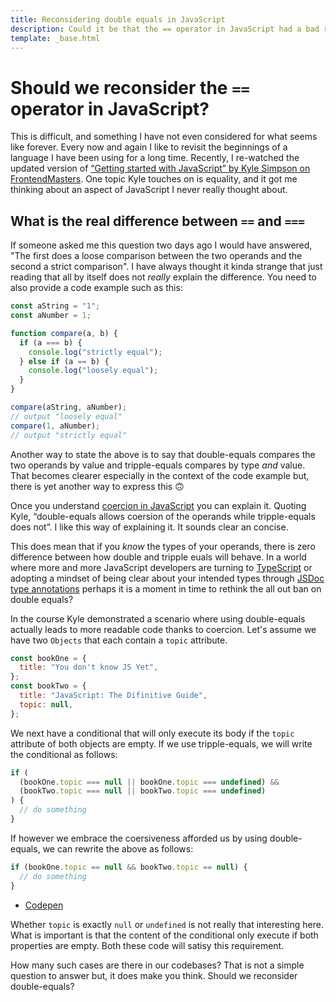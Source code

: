 ```yaml
---
title: Reconsidering double equals in JavaScript
description: Could it be that the == operator in JavaScript had a bad rap and it’s time to reconsider it?
template: _base.html
---
```


# Should we reconsider the `==` operator in JavaScript?

This is difficult, and something I have not even considered for what seems like forever. Every now and again I like to revisit the beginnings of a language I have been using for a long time. Recently, I re-watched the updated version of [“Getting started with JavaScript” by Kyle Simpson on FrontendMasters](https://frontendmasters.com/courses/getting-started-javascript-v2/). One topic Kyle touches on is equality, and it got me thinking about an aspect of JavaScript I never really thought about.

## What is the real difference between `==` and `===`

If someone asked me this question two days ago I would have answered, "The first does a loose comparison between the two operands and the second a strict comparison". I have always thought it kinda strange that just reading that all by itself does not _really_ explain the difference. You need to also provide a code example such as this:

```javascript
const aString = "1";
const aNumber = 1;

function compare(a, b) {
  if (a === b) {
    console.log("strictly equal");
  } else if (a == b) {
    console.log("loosely equal");
  }
}

compare(aString, aNumber);
// output "loosely equal"
compare(1, aNumber);
// output "strictly equal"
```

Another way to state the above is to say that double-equals compares the two operands by value and tripple-equals compares by type _and_ value. That becomes clearer especially in the context of the code example but, there is yet another way to express this 🙃

Once you understand [coercion in JavaScript](https://github.com/getify/You-Dont-Know-JS/blob/59d33b0c47c214270b87e7afd5670ad864d8a465/up%20%26%20going/ch2.md#coercion) you can explain it. Quoting Kyle, “double-equals allows coersion of the operands while tripple-equals does not”. I like this way of explaining it. It sounds clear an concise.

This does mean that if you _know_ the types of your operands, there is zero difference between how double and tripple euals will behave. In a world where more and more JavaScript developers are turning to [TypeScript](https://www.typescriptlang.org/) or adopting a mindset of being clear about your intended types through [JSDoc type annotations](https://ricostacruz.com/til/typescript-jsdoc) perhaps it is a moment in time to rethink the all out ban on double equals?

In the course Kyle demonstrated a scenario where using double-equals actually leads to more readable code thanks to coercion. Let's assume we have two `Objects` that each contain a `topic` attribute.

```javascript
const bookOne = {
  title: "You don't know JS Yet",
};
const bookTwo = {
  title: "JavaScript: The Difinitive Guide",
  topic: null,
};
```

We next have a conditional that will only execute its body if the `topic` attribute of both objects are empty. If we use tripple-equals, we will write the conditional as follows:

```javascript
if (
  (bookOne.topic === null || bookOne.topic === undefined) &&
  (bookTwo.topic === null || bookTwo.topic === undefined)
) {
  // do something
}
```

If however we embrace the coersiveness afforded us by using double-equals, we can rewrite the above as follows:

```javascript
if (bookOne.topic == null && bookTwo.topic == null) {
  // do something
}
```

- [Codepen](https://codepen.io/schalkneethling/pen/RwKVMoL?editors=0012)

Whether `topic` is exactly `null` or `undefined` is not really that interesting here. What is important is that the content of the conditional only execute if both properties are empty. Both these code will satisy this requirement.

How many such cases are there in our codebases? That is not a simple question to answer but, it does make you think. Should we reconsider double-equals?
